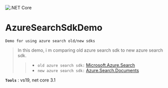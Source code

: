 ![.NET Core](https://github.com/aimenux/AzureSearchSdkDemo/workflows/.NET%20Core/badge.svg)
# AzureSearchSdkDemo
```
Demo for using azure search old/new sdks
```

> In this demo, i m comparing old azure search sdk to new azure search sdk.
>>- `old azure search sdk:` [Microsoft.Azure.Search](https://docs.microsoft.com/en-us/azure/search/search-howto-dotnet-sdk)
>>- `new azure search sdk:` [Azure.Search.Documents](https://docs.microsoft.com/en-us/dotnet/api/overview/azure/search.documents-readme?view=azure-dotnet)

**`Tools`** : vs19, net core 3.1
